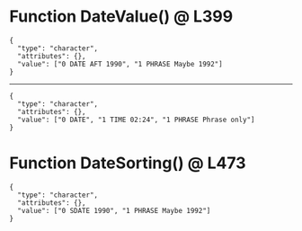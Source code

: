 # Function DateValue() @ L399

    {
      "type": "character",
      "attributes": {},
      "value": ["0 DATE AFT 1990", "1 PHRASE Maybe 1992"]
    }

---

    {
      "type": "character",
      "attributes": {},
      "value": ["0 DATE", "1 TIME 02:24", "1 PHRASE Phrase only"]
    }

# Function DateSorting() @ L473

    {
      "type": "character",
      "attributes": {},
      "value": ["0 SDATE 1990", "1 PHRASE Maybe 1992"]
    }

